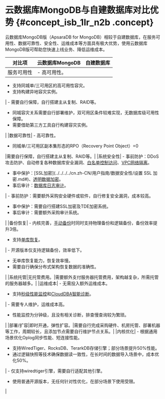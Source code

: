 # 云数据库MongoDB与自建数据库对比优势 {#concept_isb_1lr_n2b .concept}

云数据库MongoDB版（ApsaraDB for MongoDB）相较于自建数据库，在服务可用性、数据可靠性、安全性、运维成本等方面具有极大优势，使用云数据库MongoDB版可帮助您快速上线业务、降低运维成本。

|对比项|云数据库MongoDB|自建数据库|
|---|-----------|-----|
|服务可用性| -   高可用性。
-   支持同城单/三可用区的高可用性容灾。
-   支持构建异地容灾实例。

 | -   需要自行保障，自行搭建主从复制、RAID等。
-   同城容灾关系需要自行部署维护，双可用区条件较难实现，无数据库级可用性保障。
-   需要借助第三方工具自行构建容灾实例。

 |
|数据可靠性| -   高可靠性。
-   同城单/三可用区副本集形态的RPO（Recovery Point Object）=0

 |需要自行保障，自行搭建主从复制、RAID等。|
|系统安全性| -   事前防护：DDoS攻击防护、自动修复各种数据库安全漏洞、[白名单控制访问](../../../../cn.zh-CN/用户指南/数据安全性/设置白名单.md#)、[VPC网络隔离](../../../../cn.zh-CN/副本集快速入门/连接实例/副本集实例连接说明.md#section_f2z_11t_2gb)。
-   事中保护：[SSL加密](../../../../cn.zh-CN/用户指南/数据安全性/设置 SSL 加密.md#)、[透明数据加密](../../../../cn.zh-CN/用户指南/数据安全性/设置透明数据加密TDE.md#)。
-   事后审计：[数据库日志审计](../../../../cn.zh-CN/用户指南/数据安全性/审计日志.md#)。

 | -   事前防护：需要额外采购安全硬件或软件，自行修复安全漏洞，成本较高。
-   事中保护：需要自行搭建SSL加密及TDE加密系统。
-   事后审计：需要额外采购审计系统。

 |
|备份恢复| -   内核完善，[手动备份](../../../../cn.zh-CN/用户指南/数据备份/手动备份MongoDB数据.md#)时同时支持物理备份和逻辑备份，备份效率提升3倍。
-   支持[单库恢复](../../../../cn.zh-CN/用户指南/数据恢复/MongoDB单库恢复.md#)。

 | -   开源版本仅支持逻辑备份，效率低下。
-   无单库恢复能力，恢复效率慢。
-   需要自行确保分布式架构恢复数据的准确性。

 |
|系统托管|无托管费用。|需要额外支付服务器托管费用，架构越复杂，所需托管的服务器越多。|
|运维成本| -   无需投入额外运维成本。
-   支持[秒级性能监控](../../../../cn.zh-CN/用户指南/监控与报警/设置监控采集粒度.md#)和[CloudDBA智能诊断](../../../../cn.zh-CN/用户指南/CloudDBA/索引推荐.md#)。

 | -   需要专人维护，运维成本高。
-   性能监控为分钟级，且没有相关诊断，排查慢查询较为繁琐。

 |
|部署/扩容|即时开通，弹性扩容。|需要自行完成采购硬件、机房托管、部署机器等工作，周期较长，且添加节点需要自行维护节点关系。|
|内核优化| -   根据通用场景优化Oplog同步性能、短连接性能。
-   支持WiredTiger、RocksDB、TerarkDB存储引擎；部分场景提升50%性能。
-   通过逻辑快照等技术确保数据读一致性，在长时间的数据导入场景中，成本优化50%。


 | -   仅支持wiredtiger引擎，需要自行适配其他引擎。
-   使用普通开源版本，无任何针对性优化，在部分场景下使用受限。

 |

